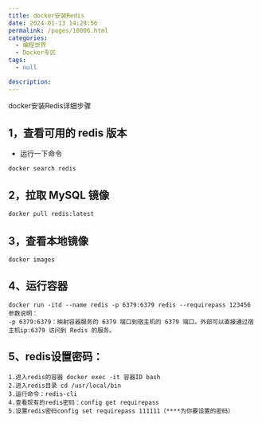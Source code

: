 ```yaml
---
title: docker安装Redis
date: 2024-01-13 14:29:56
permalink: /pages/10006.html
categories: 
  - 编程世界
  - Docker专区
tags: 
  - null

description: 
---
```


docker安装Redis详细步骤


## 1，查看可用的 redis 版本
- 运行一下命令

```shell
docker search redis
```

## 2，拉取 MySQL 镜像

```dockerfile
docker pull redis:latest
```

## 3，查看本地镜像
```shell
docker images
```


## 4、运行容器

```
docker run -itd --name redis -p 6379:6379 redis --requirepass 123456
参数说明：
-p 6379:6379：映射容器服务的 6379 端口到宿主机的 6379 端口。外部可以直接通过宿主机ip:6379 访问到 Redis 的服务。
```

## 5、redis设置密码：
    1.进入redis的容器 docker exec -it 容器ID bash
    2.进入redis目录 cd /usr/local/bin
    3.运行命令：redis-cli
    4.查看现有的redis密码：config get requirepass
    5.设置redis密码config set requirepass 111111（****为你要设置的密码）